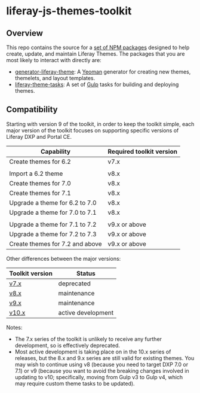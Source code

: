 # liferay-js-themes-toolkit

## Overview

This repo contains the source for a [set of NPM packages](packages) designed to help create, update, and maintain Liferay Themes. The packages that you are most likely to interact with directly are:

-   [generator-liferay-theme](packages/generator-liferay-theme): A [Yeoman](https://yeoman.io/) generator for creating new themes, themelets, and layout templates.
-   [liferay-theme-tasks](packages/liferay-theme-tasks): A set of [Gulp](https://gulpjs.com/) tasks for building and deploying themes.

## Compatibility

Starting with version 9 of the toolkit, in order to keep the toolkit simple, each major version of the toolkit focuses on supporting specific versions of Liferay DXP and Portal CE.

| Capability                      | Required toolkit version |
| ------------------------------- | ------------------------ |
| Create themes for 6.2           | v7.x                     |
|                                 |                          |
| Import a 6.2 theme              | v8.x                     |
| Create themes for 7.0           | v8.x                     |
| Create themes for 7.1           | v8.x                     |
| Upgrade a theme for 6.2 to 7.0  | v8.x                     |
| Upgrade a theme for 7.0 to 7.1  | v8.x                     |
|                                 |                          |
| Upgrade a theme for 7.1 to 7.2  | v9.x or above            |
| Upgrade a theme for 7.2 to 7.3  | v9.x or above            |
| Create themes for 7.2 and above | v9.x or above            |

Other differences between the major versions:

| Toolkit version | Status             |
| --------------- | ------------------ |
| [v7.x]          | deprecated         |
| [v8.x]          | maintenance        |
| [v9.x]          | maintenance        |
| [v10.x]         | active development |

Notes:

-   The 7.x series of the toolkit is unlikely to receive any further development, so is effectively deprecated.
-   Most active development is taking place on in the 10.x series of releases, but the 8.x and 9.x series are still valid for existing themes. You may wish to continue using v8 (because you need to target DXP 7.0 or 7.1) or v9 (because you want to avoid the breaking changes involved in updating to v10; specifically, moving from Gulp v3 to Gulp v4, which may require custom theme tasks to be updated).

[v7.x]: https://github.com/liferay/liferay-js-themes-toolkit/tree/archive/7.0.x
[v8.x]: https://github.com/liferay/liferay-frontend-projects/maintenance/projects/js-themes-toolkit-v8-x
[v9.x]: https://github.com/liferay/liferay-frontend-projects/maintenance/projects/js-themes-toolkit-v9-x
[v10.x]: https://github.com/liferay/liferay-frontend-projects/projects/js-themes-toolkit
